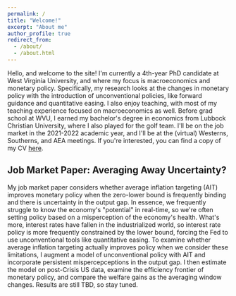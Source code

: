 ```yaml
---
permalink: /
title: "Welcome!" 
excerpt: "About me"
author_profile: true
redirect_from: 
  - /about/
  - /about.html
---
```


Hello, and welcome to the site! I'm currently a 4th-year PhD candidate at West Virginia University, and where my focus is macroeconomics and monetary policy. Specifically, my research looks at the changes in monetary policy with the introduction of unconventional policies, like forward guidance and quantitative easing. I also enjoy teaching, with most of my teaching experience focused on macroeconomics as well. Before grad school at WVU, I earned my bachelor's degree in economics from Lubbock Christian University, where I also played for the golf team. I'll be on the job market in the 2021-2022 academic year, and I'll be at the (virtual) Westerns, Southerns, and AEA meetings. If you're interested, you can find a copy of my CV [here](pages/CV/).

## Job Market Paper: Averaging Away Uncertainty?
My job market paper considers whether average inflation targeting (AIT) improves monetary policy when the zero-lower bound is frequently binding and there is uncertainty in the output gap. In essence, we frequently struggle to know the economy's "potential" in real-time, so we're often setting policy based on a misperception of the economy's health. What's more, interest rates have fallen in the industrialized world, so interest rate policy is more frequently constrained by the lower bound, forcing the Fed to use unconventional tools like quantitative easing. To examine whether average inflation targeting actually improves policy when we consider these limitations, I augment a model of unconventional policy with AIT and incorporate persistent mispercepceptions in the output gap. I then estimate the model on post-Crisis US data, examine the efficiency frontier of monetary policy, and compare the welfare gains as the averaging window changes. Results are still TBD, so stay tuned. 


<!--Go ahead, take a look around; I'll wait here. Wow, okay. Get comfy why don't you? (Wait, no! Not that comfy! Oh god, stop! This is a PROFESSIONAL webiste after all)-->

<!--Whoa! Back already? Yeah, maybe I should build up the site more... stay tuned!-->

<!--This is a section header when followed by the equals signs -->

<!-- ====== -->

<!-- put text here -->

